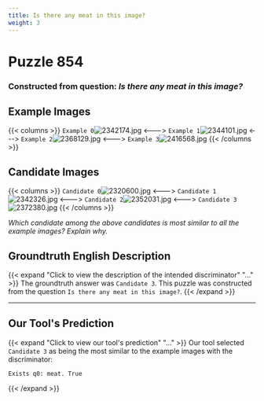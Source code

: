 ```yaml
---
title: Is there any meat in this image?
weight: 3
---
```


# Puzzle 854
### Constructed from question: _Is there any meat in this image?_


## Example Images
{{< columns >}}
`Example 0`![2342174.jpg](/gqa_images/2342174.jpg)
<--->
`Example 1`![2344101.jpg](/gqa_images/2344101.jpg)
<--->
`Example 2`![2368129.jpg](/gqa_images/2368129.jpg)
<--->
`Example 3`![2416568.jpg](/gqa_images/2416568.jpg)
{{< /columns >}}

## Candidate Images
{{< columns >}}
`Candidate 0`![2320600.jpg](/gqa_images/2320600.jpg)
<--->
`Candidate 1`![2342326.jpg](/gqa_images/2342326.jpg)
<--->
`Candidate 2`![2352031.jpg](/gqa_images/2352031.jpg)
<--->
`Candidate 3`![2372380.jpg](/gqa_images/2372380.jpg)
{{< /columns >}}

*Which candidate among the above candidates is most similar to all the example images? Explain why.*

## Groundtruth English Description

{{< expand "Click to view the description of the intended discriminator" "..." >}}
The groundtruth answer was `Candidate 3`. This puzzle was constructed from the question `Is there any meat in this image?`.
{{< /expand >}}

---

## Our Tool's Prediction

{{< expand "Click to view our tool's prediction" "..." >}}
Our tool selected `Candidate 3` as being the most similar to the example images with the discriminator:
```plaintext
Exists q0: meat. True
```
{{< /expand >}}
